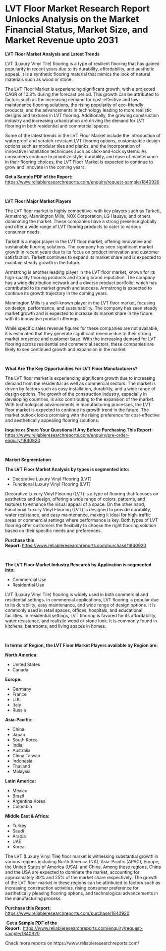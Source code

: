 <p><h1>LVT Floor Market Research Report Unlocks Analysis on the Market Financial Status, Market Size, and Market Revenue upto 2031</h1></p><p><strong>LVT Floor Market Analysis and Latest Trends</strong></p>
<p><p>LVT (Luxury Vinyl Tile) flooring is a type of resilient flooring that has gained popularity in recent years due to its durability, affordability, and aesthetic appeal. It is a synthetic flooring material that mimics the look of natural materials such as wood or stone.</p><p>The LVT Floor Market is experiencing significant growth, with a projected CAGR of 10.3% during the forecast period. This growth can be attributed to factors such as the increasing demand for cost-effective and low-maintenance flooring solutions, the rising popularity of eco-friendly products, and the advancements in technology leading to more realistic designs and textures in LVT flooring. Additionally, the growing construction industry and increasing urbanization are driving the demand for LVT flooring in both residential and commercial spaces.</p><p>Some of the latest trends in the LVT Floor Market include the introduction of waterproof and scratch-resistant LVT flooring options, customizable design options such as modular tiles and planks, and the incorporation of innovative installation techniques such as click-and-lock systems. As consumers continue to prioritize style, durability, and ease of maintenance in their flooring choices, the LVT Floor Market is expected to continue to grow and innovate in the coming years.</p></p>
<p><strong>Get a Sample PDF of the Report:&nbsp;</strong> <a href="https://www.reliableresearchreports.com/enquiry/request-sample/1840920">https://www.reliableresearchreports.com/enquiry/request-sample/1840920</a></p>
<p>&nbsp;</p>
<p><strong>LVT Floor Major Market Players</strong></p>
<p><p>The LVT floor market is highly competitive, with key players such as Tarkett, Armstrong, Mannington Mills, NOX Corporation, LG Hausys, and others dominating the market. These companies have a strong presence globally and offer a wide range of LVT flooring products to cater to various consumer needs.</p><p>Tarkett is a major player in the LVT floor market, offering innovative and sustainable flooring solutions. The company has seen significant market growth in recent years due to its focus on product innovation and customer satisfaction. Tarkett continues to expand its market share and is expected to maintain steady growth in the future.</p><p>Armstrong is another leading player in the LVT floor market, known for its high-quality flooring products and strong brand reputation. The company has a wide distribution network and a diverse product portfolio, which has contributed to its market growth and success. Armstrong is expected to continue its growth trajectory in the coming years.</p><p>Mannington Mills is a well-known player in the LVT floor market, focusing on design, performance, and sustainability. The company has seen steady market growth and is expected to increase its market share in the future with its innovative product offerings.</p><p>While specific sales revenue figures for these companies are not available, it is estimated that they generate significant revenue due to their strong market presence and customer base. With the increasing demand for LVT flooring across residential and commercial sectors, these companies are likely to see continued growth and expansion in the market.</p></p>
<p>&nbsp;</p>
<p><strong>What Are The Key Opportunities For LVT Floor Manufacturers?</strong></p>
<p><p>The LVT floor market is experiencing significant growth due to increasing demand from the residential as well as commercial sectors. The market is driven by factors such as easy installation, durability, and a wide range of design options. The growth of the construction industry, especially in developing countries, is also contributing to the expansion of the market. With technological advancements in manufacturing processes, the LVT floor market is expected to continue its growth trend in the future. The market outlook looks promising with the rising preference for cost-effective and aesthetically appealing flooring solutions.</p></p>
<p><strong>Inquire or Share Your Questions If Any Before Purchasing This Report:</strong> <a href="https://www.reliableresearchreports.com/enquiry/pre-order-enquiry/1840920">https://www.reliableresearchreports.com/enquiry/pre-order-enquiry/1840920</a></p>
<p>&nbsp;</p>
<p><strong>Market Segmentation</strong></p>
<p><strong>The LVT Floor Market Analysis by types is segmented into:</strong></p>
<p><ul><li>Decorative Luxury Vinyl Flooring (LVT)</li><li>Functional Luxury Vinyl Flooring (LVT)</li></ul></p>
<p><p>Decorative Luxury Vinyl Flooring (LVT) is a type of flooring that focuses on aesthetics and design, offering a wide range of colors, patterns, and textures to enhance the visual appeal of a space. On the other hand, Functional Luxury Vinyl Flooring (LVT) is designed to provide durability, water resistance, and easy maintenance, making it ideal for high-traffic areas or commercial settings where performance is key. Both types of LVT flooring offer customers the flexibility to choose the right flooring solution based on their specific needs and preferences.</p></p>
<p><strong>Purchase this Report:&nbsp;</strong><a href="https://www.reliableresearchreports.com/purchase/1840920">https://www.reliableresearchreports.com/purchase/1840920</a></p>
<p>&nbsp;</p>
<p><strong>The LVT Floor Market Industry Research by Application is segmented into:</strong></p>
<p><ul><li>Commercial Use</li><li>Residential Use</li></ul></p>
<p><p>LVT (Luxury Vinyl Tile) flooring is widely used in both commercial and residential settings. In commercial applications, LVT flooring is popular due to its durability, easy maintenance, and wide range of design options. It is commonly used in retail spaces, offices, hospitals, and educational facilities. In residential settings, LVT flooring is favored for its affordability, water resistance, and realistic wood or stone look. It is commonly found in kitchens, bathrooms, and living spaces in homes.</p></p>
<p>&nbsp;</p>
<p><strong>In terms of Region, the LVT Floor Market Players available by Region are:</strong></p>
<p>
    <p> <strong> North America: </strong>
        <ul>
            <li>United States</li>
            <li>Canada</li>
        </ul>
        </p> 
    <p> <strong> Europe: </strong>
        <ul>
            <li>Germany</li>
            <li>France</li>
            <li>U.K.</li>
            <li>Italy</li>
            <li>Russia</li>
        </ul>
        </p> 
    <p> <strong> Asia-Pacific: </strong>
        <ul>
            <li>China</li>
            <li>Japan</li>
            <li>South Korea</li>
            <li>India</li>
            <li>Australia</li>
            <li>China Taiwan</li>
            <li>Indonesia</li>
            <li>Thailand</li>
            <li>Malaysia</li>
        </ul>
        </p> 
    <p> <strong> Latin America: </strong>
        <ul>
            <li>Mexico</li>
            <li>Brazil</li>
            <li>Argentina Korea</li>
            <li>Colombia</li>
        </ul>
        </p> 
    <p> <strong> Middle East & Africa: </strong>
        <ul>
            <li>Turkey</li>
            <li>Saudi</li>
            <li>Arabia</li>
            <li>UAE</li>
            <li>Korea</li>
        </ul>
    </p>
    </p>
<p><p>The LVT (Luxury Vinyl Tile) floor market is witnessing substantial growth in various regions including North America (NA), Asia-Pacific (APAC), Europe, the United States of America (USA), and China. Among these regions, China and the USA are expected to dominate the market, accounting for approximately 30% and 25% of the market share respectively. The growth of the LVT floor market in these regions can be attributed to factors such as increasing construction activities, rising consumer preference for aesthetically pleasing flooring options, and technological advancements in the manufacturing process.</p></p>
<p><strong>Purchase this Report: </strong><a href="https://www.reliableresearchreports.com/purchase/1840920">https://www.reliableresearchreports.com/purchase/1840920</a></p>
<p>&nbsp;<strong>Get a Sample PDF of the Report:&nbsp;&nbsp;</strong><a href="https://www.reliableresearchreports.com/enquiry/request-sample/1840920">https://www.reliableresearchreports.com/enquiry/request-sample/1840920</a></p>
<p><strong></strong></p>
<p>Check more reports on https://www.reliableresearchreports.com/</p>